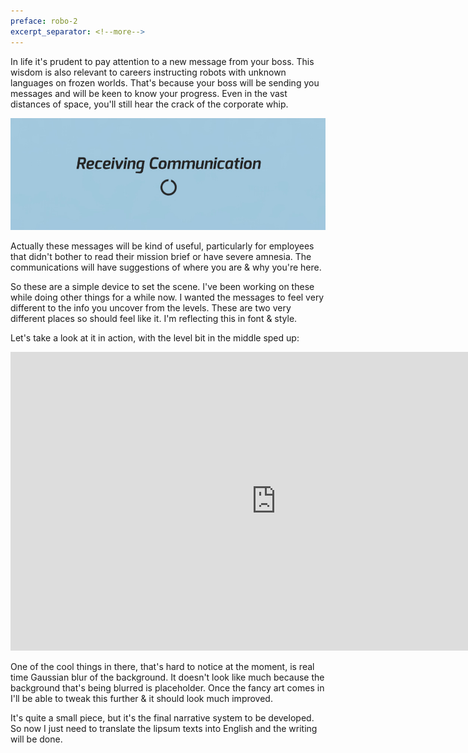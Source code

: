 ```yaml
---
preface: robo-2
excerpt_separator: <!--more-->
---
```

In life it's prudent to pay attention to a new message from your boss. This wisdom is also relevant to careers instructing robots with unknown languages on frozen worlds. That's because your boss will be sending you messages and will be keen to know your progress. Even in the vast distances of space, you'll still hear the crack of the corporate whip.

![](/assets/2018-12-21/top.jpg "What will it say I wonder?")

<!--more-->

Actually these messages will be kind of useful, particularly for employees that didn't bother to read their mission brief or have severe amnesia. The communications will have suggestions of where you are & why you're here.

So these are a simple device to set the scene. I've been working on these while doing other things for a while now. I wanted the messages to feel very different to the info you uncover from the levels. These are two very different places so should feel like it. I'm reflecting this in font & style.

Let's take a look at it in action, with the level bit in the middle sped up:

<div class="video-wrap">
  <iframe width="850" height="478"
    src="https://www.youtube-nocookie.com/embed/RKtIOIWtK4c"
    frameborder="0"
    allow="accelerometer; autoplay; encrypted-media; gyroscope; picture-in-picture"
    allowfullscreen>
  </iframe>
</div>

One of the cool things in there, that's hard to notice at the moment, is real time Gaussian blur of the background. It doesn't look like much because the background that's being blurred is placeholder. Once the fancy art comes in I'll be able to tweak this further & it should look much improved.

It's quite a small piece, but it's the final narrative system to be developed. So now I just need to translate the lipsum texts into English and the writing will be done.
